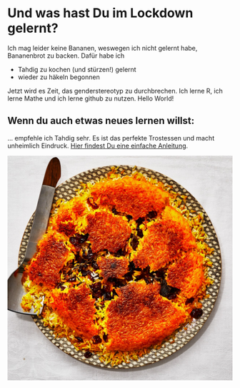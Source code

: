 # Und was hast Du im Lockdown gelernt?

Ich mag leider keine Bananen, weswegen ich nicht gelernt habe, Bananenbrot zu backen. Dafür habe ich
- Tahdig zu kochen (und stürzen!) gelernt
- wieder zu häkeln begonnen

Jetzt wird es Zeit, das genderstereotyp zu durchbrechen. Ich lerne R, ich lerne Mathe und ich lerne github zu nutzen. Hello World!

## Wenn du auch etwas neues lernen willst:
... empfehle ich Tahdig sehr. Es ist das perfekte Trostessen und macht unheimlich Eindruck. [Hier findest Du eine einfache Anleitung](https://www.bbcgoodfood.com/howto/guide/veggiestan-how-cook-rice).

<img src="./Tahdig.jpg" alt="Bild einer Tahdig - das Bild ist von bonappetit.com" />
